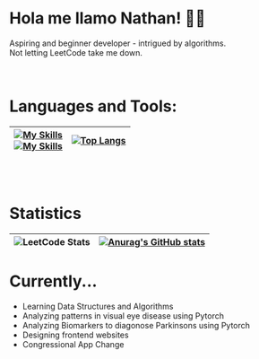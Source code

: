 # Hola me llamo Nathan! 👋👋 <br>
Aspiring and beginner developer - intrigued by algorithms. <br>
Not letting LeetCode take me down. <br>

<br>

# Languages and Tools:

| [![My Skills](https://skillicons.dev/icons?i=js,html,css,xd,py,java,vscode)](https://skillicons.dev) <br> [![My Skills](https://skillicons.dev/icons?i=windows,linux,lua,robloxstudio,discord)](https://skillicons.dev)| [![Top Langs](https://github-readme-stats.vercel.app/api/top-langs/?username=CvmuloSky&theme=tokyonight)](https://github.com/anuraghazra/github-readme-stats)|
| ----------- | ------------- |

<br><br>
# Statistics
|![LeetCode Stats](https://leetcard.jacoblin.cool/nathannnguyen162?theme=dark)| [![Anurag's GitHub stats](https://github-readme-stats.vercel.app/api?username=CvmuloSky&theme=tokyonight)](https://github.com/anuraghazra/github-readme-stats)
| ----------- | ------------- |

# Currently...

- Learning Data Structures and Algorithms
- Analyzing patterns in visual eye disease using Pytorch
- Analyzing Biomarkers to diagonose Parkinsons using Pytorch
- Designing frontend websites
- Congressional App Change
